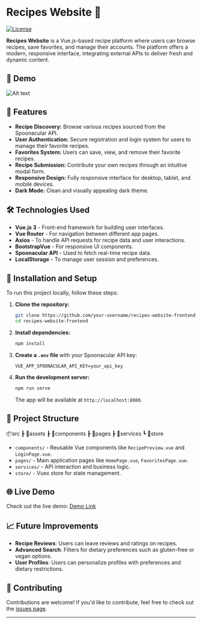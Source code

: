 # Recipes Website 🍲

[![License](https://img.shields.io/badge/license-MIT-blue.svg)](LICENSE)

**Recipes Website** is a Vue.js-based recipe platform where users can browse recipes, save favorites, and manage their accounts. The platform offers a modern, responsive interface, integrating external APIs to deliver fresh and dynamic content.

## 📸 Demo

![Alt text](./screenshots/main%20page%20user)
 <!-- Optional: Add images or GIFs to showcase the app -->

## 🚀 Features

- **Recipe Discovery:** Browse various recipes sourced from the Spoonacular API.
- **User Authentication:** Secure registration and login system for users to manage their favorite recipes.
- **Favorites System:** Users can save, view, and remove their favorite recipes.
- **Recipe Submission:** Contribute your own recipes through an intuitive modal form.
- **Responsive Design:** Fully responsive interface for desktop, tablet, and mobile devices.
- **Dark Mode:** Clean and visually appealing dark theme.

## 🛠️ Technologies Used

- **Vue.js 3** - Front-end framework for building user interfaces.
- **Vue Router** - For navigation between different app pages.
- **Axios** - To handle API requests for recipe data and user interactions.
- **BootstrapVue** - For responsive UI components.
- **Spoonacular API** - Used to fetch real-time recipe data.
- **LocalStorage** - To manage user session and preferences.

## 🔧 Installation and Setup

To run this project locally, follow these steps:

1. **Clone the repository:**

    ```bash
    git clone https://github.com/your-username/recipes-website-frontend.git
    cd recipes-website-frontend
    ```

2. **Install dependencies:**

    ```bash
    npm install
    ```

3. **Create a `.env` file** with your Spoonacular API key:

    ```plaintext
    VUE_APP_SPOONACULAR_API_KEY=your_api_key
    ```

4. **Run the development server:**

    ```bash
    npm run serve
    ```

    The app will be available at `http://localhost:8080`.

## 📂 Project Structure

📦src ┣ 📂assets ┣ 📂components ┣ 📂pages ┣ 📂services ┗ 📂store


- `components/` - Reusable Vue components like `RecipePreview.vue` and `LoginPage.vue`.
- `pages/` - Main application pages like `HomePage.vue`, `FavoritesPage.vue`.
- `services/` - API interaction and business logic.
- `store/` - Vuex store for state management.

## 🌐 Live Demo

Check out the live demo: [Demo Link](https://your-demo-link.com)

## 📈 Future Improvements

- **Recipe Reviews**: Users can leave reviews and ratings on recipes.
- **Advanced Search**: Filters for dietary preferences such as gluten-free or vegan options.
- **User Profiles**: Users can personalize profiles with preferences and dietary restrictions.

## 🤝 Contributing

Contributions are welcome! If you'd like to contribute, feel free to check out the [issues page](#).

---



